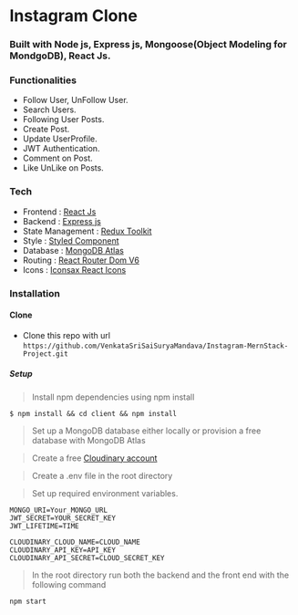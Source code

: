 # Instagram Clone

### Built with Node js, Express js, Mongoose(Object Modeling for MondgoDB), React Js.

### Functionalities

- Follow User, UnFollow User.
- Search Users.
- Following User Posts.
- Create Post.
- Update UserProfile.
- JWT Authentication.
- Comment on Post.
- Like UnLike on Posts.

### Tech

- Frontend : [React Js](https://reactjs.org/)
- Backend :  [Express js](https://expressjs.com/)
- State Management : [Redux Toolkit](https://redux-toolkit.js.org/)
- Style : [Styled Component](https://styled-components.com/)
- Database : [MongoDB Atlas](https://www.mongodb.com/)
- Routing : [React Router Dom V6](https://reactrouter.com/)
- Icons : [Iconsax React Icons](https://iconsax-react.pages.dev/)

### Installation

#### Clone

- Clone this repo with url `https://github.com/VenkataSriSaiSuryaMandava/Instagram-MernStack-Project.git`

##### Setup

> Install npm dependencies using npm install

```
$ npm install && cd client && npm install

```

> Set up a MongoDB database either locally or provision a free database with MongoDB Atlas

> Create a free [Cloudinary account](https://cloudinary.com/)

> Create a .env file in the root directory

> Set up required environment variables.

```
MONGO_URI=Your_MONGO_URL
JWT_SECRET=YOUR_SECRET_KEY
JWT_LIFETIME=TIME

CLOUDINARY_CLOUD_NAME=CLOUD_NAME
CLOUDINARY_API_KEY=API_KEY
CLOUDINARY_API_SECRET=CLOUD_SECRET_KEY

```

> In the root directory run both the backend and the front end with the following command

```
npm start
```